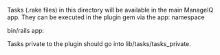 Tasks (.rake files) in this directory will be available in the main ManageIQ app.
They can be executed in the plugin gem via the app: namespace

bin/rails app:<task>

Tasks private to the plugin should go into lib/tasks/tasks_private.

